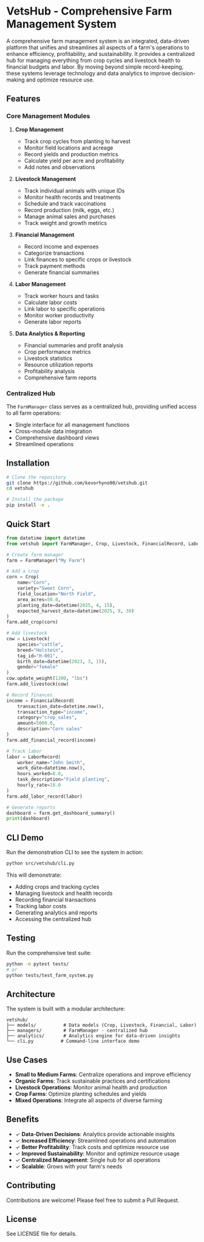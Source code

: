 # VetsHub - Comprehensive Farm Management System

A comprehensive farm management system is an integrated, data-driven platform that unifies and streamlines all aspects of a farm's operations to enhance efficiency, profitability, and sustainability. It provides a centralized hub for managing everything from crop cycles and livestock health to financial budgets and labor. By moving beyond simple record-keeping, these systems leverage technology and data analytics to improve decision-making and optimize resource use.

## Features

### Core Management Modules

1. **Crop Management**
   - Track crop cycles from planting to harvest
   - Monitor field locations and acreage
   - Record yields and production metrics
   - Calculate yield per acre and profitability
   - Add notes and observations

2. **Livestock Management**
   - Track individual animals with unique IDs
   - Monitor health records and treatments
   - Schedule and track vaccinations
   - Record production (milk, eggs, etc.)
   - Manage animal sales and purchases
   - Track weight and growth metrics

3. **Financial Management**
   - Record income and expenses
   - Categorize transactions
   - Link finances to specific crops or livestock
   - Track payment methods
   - Generate financial summaries

4. **Labor Management**
   - Track worker hours and tasks
   - Calculate labor costs
   - Link labor to specific operations
   - Monitor worker productivity
   - Generate labor reports

5. **Data Analytics & Reporting**
   - Financial summaries and profit analysis
   - Crop performance metrics
   - Livestock statistics
   - Resource utilization reports
   - Profitability analysis
   - Comprehensive farm reports

### Centralized Hub

The `FarmManager` class serves as a centralized hub, providing unified access to all farm operations:
- Single interface for all management functions
- Cross-module data integration
- Comprehensive dashboard views
- Streamlined operations

## Installation

```bash
# Clone the repository
git clone https://github.com/kevorhyno90/vetshub.git
cd vetshub

# Install the package
pip install -e .
```

## Quick Start

```python
from datetime import datetime
from vetshub import FarmManager, Crop, Livestock, FinancialRecord, LaborRecord

# Create farm manager
farm = FarmManager("My Farm")

# Add a crop
corn = Crop(
    name="Corn",
    variety="Sweet Corn",
    field_location="North Field",
    area_acres=50.0,
    planting_date=datetime(2025, 4, 15),
    expected_harvest_date=datetime(2025, 9, 30)
)
farm.add_crop(corn)

# Add livestock
cow = Livestock(
    species="cattle",
    breed="Holstein",
    tag_id="H-001",
    birth_date=datetime(2023, 3, 15),
    gender="female"
)
cow.update_weight(1200, "lbs")
farm.add_livestock(cow)

# Record finances
income = FinancialRecord(
    transaction_date=datetime.now(),
    transaction_type="income",
    category="crop_sales",
    amount=5000.0,
    description="Corn sales"
)
farm.add_financial_record(income)

# Track labor
labor = LaborRecord(
    worker_name="John Smith",
    work_date=datetime.now(),
    hours_worked=8.0,
    task_description="Field planting",
    hourly_rate=18.0
)
farm.add_labor_record(labor)

# Generate reports
dashboard = farm.get_dashboard_summary()
print(dashboard)
```

## CLI Demo

Run the demonstration CLI to see the system in action:

```bash
python src/vetshub/cli.py
```

This will demonstrate:
- Adding crops and tracking cycles
- Managing livestock and health records
- Recording financial transactions
- Tracking labor costs
- Generating analytics and reports
- Accessing the centralized hub

## Testing

Run the comprehensive test suite:

```bash
python -m pytest tests/
# or
python tests/test_farm_system.py
```

## Architecture

The system is built with a modular architecture:

```
vetshub/
├── models/          # Data models (Crop, Livestock, Financial, Labor)
├── managers/        # FarmManager - centralized hub
├── analytics/       # Analytics engine for data-driven insights
└── cli.py          # Command-line interface demo
```

## Use Cases

- **Small to Medium Farms**: Centralize operations and improve efficiency
- **Organic Farms**: Track sustainable practices and certifications
- **Livestock Operations**: Monitor animal health and production
- **Crop Farms**: Optimize planting schedules and yields
- **Mixed Operations**: Integrate all aspects of diverse farming

## Benefits

- ✓ **Data-Driven Decisions**: Analytics provide actionable insights
- ✓ **Increased Efficiency**: Streamlined operations and automation
- ✓ **Better Profitability**: Track costs and optimize resource use
- ✓ **Improved Sustainability**: Monitor and optimize resource usage
- ✓ **Centralized Management**: Single hub for all operations
- ✓ **Scalable**: Grows with your farm's needs

## Contributing

Contributions are welcome! Please feel free to submit a Pull Request.

## License

See LICENSE file for details.
